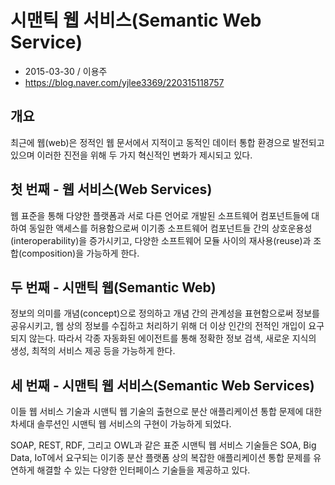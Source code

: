 # 시맨틱 웹 서비스(Semantic Web Service)

* 2015-03-30 / 이용주
* https://blog.naver.com/yjlee3369/220315118757

## 개요

최근에 웹(web)은 정적인 웹 문서에서 지적이고 동적인 데이터 통합 환경으로 발전되고 있으며 이러한 진전을 위해 두 가지 혁신적인 변화가 제시되고 있다.

## 첫 번째 - 웹 서비스(Web Services)

웹 표준을 통해 다양한 플랫폼과 서로 다른 언어로 개발된 소프트웨어 컴포넌트들에 대하여 동일한 액세스를 허용함으로써 이기종 소프트웨어 컴포넌트들 간의 상호운용성(interoperability)을 증가시키고, 다양한 소프트웨어 모듈 사이의 재사용(reuse)과 조합(composition)을 가능하게 한다.

## 두 번째 - 시맨틱 웹(Semantic Web)

정보의 의미를 개념(concept)으로 정의하고 개념 간의 관계성을 표현함으로써 정보를 공유시키고, 웹 상의 정보를 수집하고 처리하기 위해 더 이상 인간의 전적인 개입이 요구되지 않는다. 따라서 각종 자동화된 에이전트를 통해 정확한 정보 검색, 새로운 지식의 생성, 최적의 서비스 제공 등을 가능하게 한다.

## 세 번째 - 시맨틱 웹 서비스(Semantic Web Services)

이들 웹 서비스 기술과 시맨틱 웹 기술의 출현으로 분산 애플리케이션 통합 문제에 대한 차세대 솔루션인 시맨틱 웹 서비스의 구현이 가능하게 되었다.

SOAP, REST, RDF, 그리고 OWL과 같은 표준 시맨틱 웹 서비스 기술들은 SOA, Big Data, IoT에서 요구되는 이기종 분산 플랫폼 상의 복잡한 애플리케이션 통합 문제를 유연하게 해결할 수 있는 다양한 인터페이스 기술들을 제공하고 있다.

